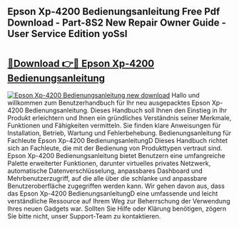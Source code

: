 ## Epson Xp-4200 Bedienungsanleitung Free Pdf Download - Part-8S2 New Repair Owner Guide - User Service Edition yoSsl

# <h2><a href="http://df3z84.blite.top/?on=Epson+Xp-4200+Bedienungsanleitung">🔗Download 👉🔴 Epson Xp-4200 Bedienungsanleitung</a></h2>

[![Epson Xp-4200 Bedienungsanleitung new download](https://i.imgur.com/lujVjoI.png)](http://df3z84.blite.top/?on=Epson+Xp-4200+Bedienungsanleitung)
Hallo und willkommen zum Benutzerhandbuch für Ihr neu ausgepacktes Epson Xp-4200 Bedienungsanleitung. Dieses Handbuch soll Ihnen den Einstieg in Ihr Produkt erleichtern und Ihnen ein gründliches Verständnis seiner Merkmale, Funktionen und Fähigkeiten vermitteln. Sie finden klare Anweisungen für Installation, Betrieb, Wartung und Fehlerbehebung. Bedienungsanleitung für Fachleute Epson Xp-4200 BedienungsanleitungD Dieses Handbuch richtet sich an Fachleute, die mit der Bedienung von Produkttypen vertraut sind. Epson Xp-4200 Bedienungsanleitung bietet Benutzern eine umfangreiche Palette erweiterter Funktionen, darunter virtuelles privates Netzwerk, automatische Datenverschlüsselung, anpassbares Dashboard und Mehrbenutzerzugriff, auf die alle über die schlanke und anpassbare Benutzeroberfläche zugegriffen werden kann. Wir gehen davon aus, dass das Epson Xp-4200 BedienungsanleitungD eine umfassende und leicht verständliche Ressource auf Ihrem Weg zur Beherrschung der Verwendung Ihres neuen Gadgets war. Sollten Sie Hilfe oder Klärung benötigen, zögern Sie bitte nicht, unser Support-Team zu kontaktieren.
